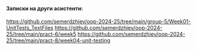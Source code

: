 #### Записки на други асистенти:

https://github.com/semerdzhiev/oop-2024-25/tree/main/group-5/Week01-UnitTests_TextFiles
https://github.com/semerdzhiev/oop-2024-25/tree/main/pract-6/week5
https://github.com/semerdzhiev/oop-2024-25/tree/main/pract-8/week04-unit-testing

